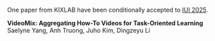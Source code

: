 One paper from KIXLAB have been conditionally accepted to [IUI 2025](https://iui.acm.org/2025/).

**VideoMix: Aggregating How-To Videos for Task-Oriented Learning**
Saelyne Yang, Anh Truong, Juho Kim, Dingzeyu Li
